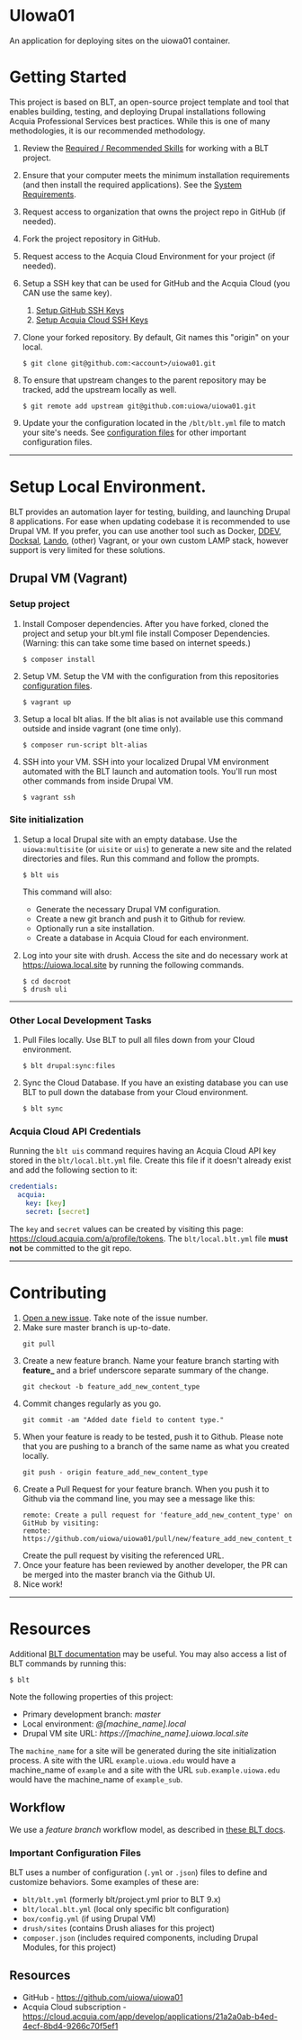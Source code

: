 # UIowa01

An application for deploying sites on the uiowa01 container.

# Getting Started

This project is based on BLT, an open-source project template and tool that enables building, testing, and deploying Drupal installations following Acquia Professional Services best practices. While this is one of many methodologies, it is our recommended methodology. 

1. Review the [Required / Recommended Skills](http://blt.readthedocs.io/en/latest/readme/skills) for working with a BLT project.
2. Ensure that your computer meets the minimum installation requirements (and then install the required applications). See the [System Requirements](http://blt.readthedocs.io/en/latest/INSTALL/#system-requirements).
3. Request access to organization that owns the project repo in GitHub (if needed).
4. Fork the project repository in GitHub.
5. Request access to the Acquia Cloud Environment for your project (if needed).
6. Setup a SSH key that can be used for GitHub and the Acquia Cloud (you CAN use the same key).
    1. [Setup GitHub SSH Keys](https://help.github.com/articles/adding-a-new-ssh-key-to-your-github-account/)
    2. [Setup Acquia Cloud SSH Keys](https://docs.acquia.com/acquia-cloud/ssh/generate)
7. Clone your forked repository. By default, Git names this "origin" on your local.
    ```
    $ git clone git@github.com:<account>/uiowa01.git
    ```
8. To ensure that upstream changes to the parent repository may be tracked, add the upstream locally as well.
    ```
    $ git remote add upstream git@github.com:uiowa/uiowa01.git
    ```

9. Update your the configuration located in the `/blt/blt.yml` file to match your site's needs. See [configuration files](#important-configuration-files) for other important configuration files.


----
# Setup Local Environment.

BLT provides an automation layer for testing, building, and launching Drupal 8 applications. For ease when updating codebase it is recommended to use  Drupal VM. If you prefer, you can use another tool such as Docker, [DDEV](https://blt.readthedocs.io/en/latest/alternative-environment-tips/ddev.md), [Docksal](https://blt.readthedocs.io/en/latest/alternative-environment-tips/docksal.md), [Lando](https://blt.readthedocs.io/en/latest/alternative-environment-tips/lando.md), (other) Vagrant, or your own custom LAMP stack, however support is very limited for these solutions.

## Drupal VM (Vagrant)
### Setup project
1. Install Composer dependencies.
After you have forked, cloned the project and setup your blt.yml file install Composer Dependencies. (Warning: this can take some time based on internet speeds.)
    ```
    $ composer install
    ```
2. Setup VM.
Setup the VM with the configuration from this repositories [configuration files](#important-configuration-files).

    ```
    $ vagrant up
    ```

3. Setup a local blt alias.
If the blt alias is not available use this command outside and inside vagrant (one time only).
    ```
    $ composer run-script blt-alias
    ```

4. SSH into your VM.
SSH into your localized Drupal VM environment automated with the BLT launch and automation tools. You'll run most other commands from inside Drupal VM.
    ```
    $ vagrant ssh
    ```

### Site initialization
1. Setup a local Drupal site with an empty database.
Use the `uiowa:multisite` (or `uisite` or `uis`) to generate a new site and the related directories and files. Run this command and follow the prompts.
   ```
   $ blt uis
   ```
   This command will also:

      * Generate the necessary Drupal VM configuration.
      * Create a new git branch and push it to Github for review.
      * Optionally run a site installation.
      * Create a database in Acquia Cloud for each environment.
2. Log into your site with drush.
Access the site and do necessary work at https://uiowa.local.site by running the following commands.
    ```
    $ cd docroot
    $ drush uli
    ```

---
### Other Local Development Tasks

1. Pull Files locally.
Use BLT to pull all files down from your Cloud environment.

   ```console
   $ blt drupal:sync:files
   ```

2. Sync the Cloud Database.
If you have an existing database you can use BLT to pull down the database from your Cloud environment.
   ```console
   $ blt sync
   ```

### Acquia Cloud API Credentials
Running the `blt uis` command requires having an Acquia Cloud API key stored in the `blt/local.blt.yml` file. Create this file if it doesn't already exist and add the following section to it:
```yaml
credentials:
  acquia:
    key: [key]
    secret: [secret]
```
The `key` and `secret` values can be created by visiting this page: https://cloud.acquia.com/a/profile/tokens. The `blt/local.blt.yml` file __must not__ be committed to the git repo.

---
# Contributing

1. [Open a new issue](https://github.com/uiowa/uiowa01/issues/new). Take note of the issue number.
2. Make sure master branch is up-to-date.
    ```console
    git pull
    ```
3. Create a new feature branch. Name your feature branch starting with **feature_** and a brief underscore separate summary of the change.
    ```console
    git checkout -b feature_add_new_content_type
    ```
4. Commit changes regularly as you go.
    ```console
    git commit -am "Added date field to content type."
    ```
5. When your feature is ready to be tested, push it to Github. Please note that you are pushing to a branch of the same name as what you created locally.
    ```console
    git push - origin feature_add_new_content_type
    ```
6. Create a Pull Request for your feature branch. When you push it to Github via the command line, you may see a message like this: 
    ```console
    remote: Create a pull request for 'feature_add_new_content_type' on GitHub by visiting:
    remote:      https://github.com/uiowa/uiowa01/pull/new/feature_add_new_content_type
    ```
    Create the pull request by visiting the referenced URL.
7. Once your feature has been reviewed by another developer, the PR can be merged into the master branch via the Github UI.
8. Nice work!

---

# Resources 

Additional [BLT documentation](https://docs.acquia.com/blt/) may be useful. You may also access a list of BLT commands by running this:
```
$ blt
``` 

Note the following properties of this project:
* Primary development branch: _master_
* Local environment: _@[machine_name].local_
* Drupal VM site URL: _https://[machine_name].uiowa.local.site_

The `machine_name` for a site will be generated during the site initialization process. A site with the URL `example.uiowa.edu` would have a machine_name of `example` and a site with the URL `sub.example.uiowa.edu` would have the machine_name of `example_sub`.

## Workflow

We use a _feature branch_ workflow model, as described in [these BLT docs](https://docs.acquia.com/blt/developer/dev-workflow/#feature-branch-workflow).

### Important Configuration Files

BLT uses a number of configuration (`.yml` or `.json`) files to define and customize behaviors. Some examples of these are:

* `blt/blt.yml` (formerly blt/project.yml prior to BLT 9.x)
* `blt/local.blt.yml` (local only specific blt configuration)
* `box/config.yml` (if using Drupal VM)
* `drush/sites` (contains Drush aliases for this project)
* `composer.json` (includes required components, including Drupal Modules, for this project)

## Resources

* GitHub - https://github.com/uiowa/uiowa01
* Acquia Cloud subscription - https://cloud.acquia.com/app/develop/applications/21a2a0ab-b4ed-4ecf-8bd4-9266c70f5ef1
